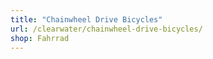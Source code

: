 ```yaml
---
title: "Chainwheel Drive Bicycles"
url: /clearwater/chainwheel-drive-bicycles/
shop: Fahrrad
---
```

